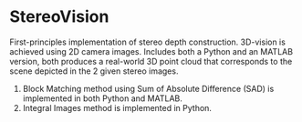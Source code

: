 # StereoVision
First-principles implementation of stereo depth construction. 3D-vision is achieved using 2D camera images.
Includes both a Python and an MATLAB version, both produces a real-world 3D point cloud that corresponds to the scene depicted in the 2 given stereo images. 

1. Block Matching method using Sum of Absolute Difference (SAD) is implemented in both Python and MATLAB.
2. Integral Images method is implemented in Python. 
